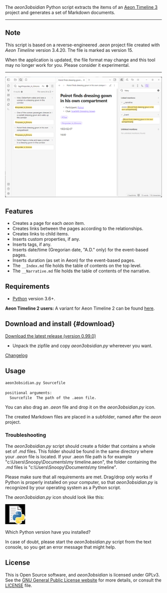 The *aeon3obsidian* Python script extracts the items of an [Aeon Timeline 3](https://timeline.app/) 
project and generates a set of Markdown documents.

---

## Note

This script is based on a reverse-engineered *.aeon* project file created
with *Aeon Timeline* version 3.4.20. The file is marked as version 15. 

When the application is updated, the file format may change and this tool 
may no longer work for you. Please consider it experimental.

---

![Screenshot](docs/Screenshots/screen01.png)

## Features

- Creates a page for each *aeon* item. 
- Creates links between the pages according to the relationships. 
- Creates links to child items. 
- Inserts custom properties, if any. 
- Inserts tags, if any. 
- Inserts date/time (Gregorian date, "A.D." only) for the event-based pages. 
- Inserts duration (as set in Aeon) for the event-based pages. 
- The `__Index.md` file holds the table of contents on the top level. 
- The `__Narrative.md` file holds the table of contents of the narrative. 

## Requirements

- [Python](https://www.python.org/) version 3.6+.

**Aeon Timeline 2 users:** A variant for Aeon Timeline 2 can be found [here](https://peter88213.github.io/aeon2obsidian/).

## Download and install {#download}

[Download the latest release (version 0.99.0)](https://raw.githubusercontent.com/peter88213/aeon3obsidian/main/dist/aeon3obsidian_v0.99.0.zip)

- Unpack the zipfile and copy *aeon3obsidian.py* whereever you want.

[Changelog](docs/changelog)

## Usage

```
aeon3obsidian.py Sourcefile

positional arguments:
  Sourcefile  The path of the .aeon file.

```

You can also drag an *.aeon* file and drop it on the *aeon3obsidian.py* icon. 

The created Markdown files are placed in a subfolder, named after the *aeon* project.

### Troubleshooting

The *aeon3obsidian.py* script should create a folder that contains a whole set of *.md* files. This folder should be found in the same directory where your *.aeon* file is located. If your .aeon file path is for example "c:\Users\Snoopy\Documents\my timeline.aeon", the folder containing the *.md* files is "c:\Users\Snoopy\Documents\my timeline". 

Please make sure that all requirements are met. Drag/drop only works if Python is properly installed on your computer, so that *aeon3obsidian.py* is recognized by your operating system as a Python script. 

The *aeon3obsidian.py* icon should look like this: 

![Python script icon](docs/Screenshots/py.png)

Which Python version have you installed?

In case of doubt, please start the *aeon3obsidian.py* script from the text console, so you get an error message that might help.


## License

This is Open Source software, and *aeon3obsidian* is licensed under GPLv3. See the
[GNU General Public License website](https://www.gnu.org/licenses/gpl-3.0.en.html) for more
details, or consult the [LICENSE](https://github.com/peter88213/aeon3obsidian/blob/main/LICENSE) file.
